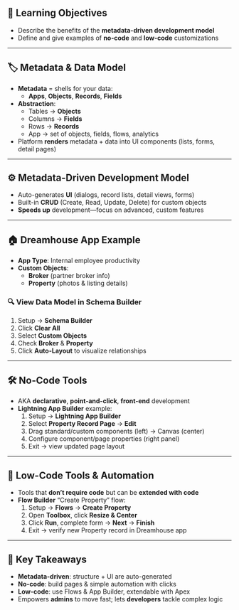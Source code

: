 ## 🎯 Learning Objectives
- Describe the benefits of the **metadata-driven development model**  
- Define and give examples of **no-code** and **low-code** customizations  

---

## 🏷️ Metadata & Data Model
- **Metadata** = shells for your data:  
  - **Apps**, **Objects**, **Records**, **Fields**  
- **Abstraction**:  
  - Tables → **Objects**  
  - Columns → **Fields**  
  - Rows → **Records**  
  - App → set of objects, fields, flows, analytics  
- Platform **renders** metadata + data into UI components (lists, forms, detail pages)

---

## ⚙️ Metadata-Driven Development Model
- Auto-generates **UI** (dialogs, record lists, detail views, forms)  
- Built-in **CRUD** (Create, Read, Update, Delete) for custom objects  
- **Speeds up** development—focus on advanced, custom features  

---

## 🏠 Dreamhouse App Example
- **App Type**: Internal employee productivity  
- **Custom Objects**:  
  - **Broker** (partner broker info)  
  - **Property** (photos & listing details)  

### 🔍 View Data Model in Schema Builder
1. Setup → **Schema Builder**  
2. Click **Clear All**  
3. Select **Custom Objects**  
4. Check **Broker** & **Property**  
5. Click **Auto-Layout** to visualize relationships  

---

## 🛠️ No-Code Tools
- AKA **declarative**, **point-and-click**, **front-end** development  
- **Lightning App Builder** example:  
  1. Setup → **Lightning App Builder**  
  2. Select **Property Record Page** → **Edit**  
  3. Drag standard/custom components (left) → Canvas (center)  
  4. Configure component/page properties (right panel)  
  5. Exit → view updated page layout  

---

## 📝 Low-Code Tools & Automation
- Tools that **don’t require code** but can be **extended with code**  
- **Flow Builder** “Create Property” flow:  
  1. Setup → **Flows** → **Create Property**  
  2. Open **Toolbox**, click **Resize & Center**  
  3. Click **Run**, complete form → **Next** → **Finish**  
  4. Exit → verify new Property record in Dreamhouse app  

---

## 🔑 Key Takeaways
- **Metadata-driven**: structure + UI are auto-generated  
- **No-code**: build pages & simple automation with clicks  
- **Low-code**: use Flows & App Builder, extendable with Apex  
- Empowers **admins** to move fast; lets **developers** tackle complex logic  
